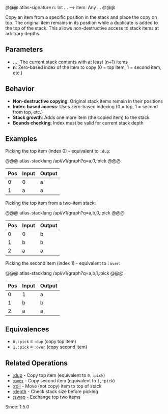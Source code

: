 @@@ atlas-signature
n: Int
...
-->
item: Any
...
@@@

Copy an item from a specific position in the stack and place the copy on top. The original
item remains in its position while a duplicate is added to the top of the stack. This allows
non-destructive access to stack items at arbitrary depths.

## Parameters

* **...**: The current stack contents with at least (n+1) items
* **n**: Zero-based index of the item to copy (0 = top item, 1 = second item, etc.)

## Behavior

* **Non-destructive copying**: Original stack items remain in their positions
* **Index-based access**: Uses zero-based indexing (0 = top, 1 = second from top, etc.)
* **Stack growth**: Adds one more item (the copied item) to the stack
* **Bounds checking**: Index must be valid for current stack depth

## Examples

Picking the top item (index 0) - equivalent to `:dup`:

@@@ atlas-stacklang
/api/v1/graph?q=a,0,:pick
@@@

<table><thead><th>Pos</th><th>Input</th><th>Output</th></thead><tbody><tr>
<td>0</td>
<td>0</td>
<td>a</td>
</tr><tr>
<td>1</td>
<td>a</td>
<td>a</td>
</tr></tbody></table>

Picking the top item from a two-item stack:

@@@ atlas-stacklang
/api/v1/graph?q=a,b,0,:pick
@@@

<table><thead><th>Pos</th><th>Input</th><th>Output</th></thead><tbody><tr>
<td>0</td>
<td>0</td>
<td>b</td>
</tr><tr>
<td>1</td>
<td>b</td>
<td>b</td>
</tr><tr>
<td>2</td>
<td>a</td>
<td>a</td>
</tr></tbody></table>

Picking the second item (index 1) - equivalent to `:over`:

@@@ atlas-stacklang
/api/v1/graph?q=a,b,1,:pick
@@@

<table><thead><th>Pos</th><th>Input</th><th>Output</th></thead><tbody><tr>
<td>0</td>
<td>1</td>
<td>a</td>
</tr><tr>
<td>1</td>
<td>b</td>
<td>b</td>
</tr><tr>
<td>2</td>
<td>a</td>
<td>a</td>
</tr></tbody></table>

## Equivalences

* `0,:pick` ≡ `:dup` (copy top item)
* `1,:pick` ≡ `:over` (copy second item)

## Related Operations

* [:dup](dup.md) - Copy top item (equivalent to `0,:pick`)
* [:over](over.md) - Copy second item (equivalent to `1,:pick`)
* [:roll](roll.md) - Move (not copy) item to top of stack
* [:depth](depth.md) - Check stack size before picking
* [:swap](swap.md) - Exchange top two items

Since: 1.5.0